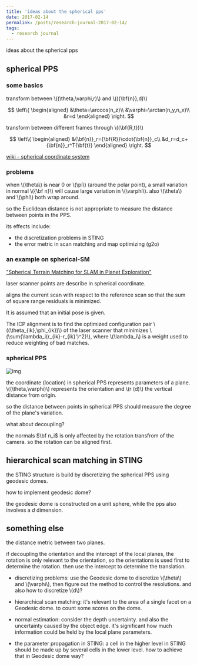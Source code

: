 ```yaml
---
title: 'ideas about the spherical pps'
date: 2017-02-14
permalink: /posts/research-journal-2017-02-14/
tags:
  - research journal
---
```


ideas about the spherical pps

## spherical PPS

### some basics

transform between \\((\theta,\varphi,r)\\) and \\(({\bf{n}},d)\\)

$$
\left\{
  \begin{aligned}
  &\theta=\arccos(n_z)\\
  &\varphi=\arctan(n_y,n_x)\\
  &r=d
  \end{aligned}
\right.
$$

transform between different frames through \\((\bf{R,t})\\)

$$
\left\{
  \begin{aligned}
  &{\bf{n}}_r={\bf{R}}\cdot{\bf{n}}_c\\
  &d_r=d_c+{\bf{n}}_r^T{\bf{t}}
  \end{aligned}
\right.
$$

[wiki - spherical coordinate system](https://en.wikipedia.org/wiki/Spherical_coordinate_system)

### problems

when \\(\theta\\) is near 0 or \\(\pi\\) (around the polar point), a small variation in normal \\({\bf n}\\) will cause large variation in \\(\varphi\\). also \\(\theta\\) and \\(\phi\\) both wrap around.

so the Euclidean distance is not appropriate to measure the distance between points in the PPS.

its effects include: 

- the discretization problems in STING
- the error metric in scan matching and map optimizing (g2o)

### an example on spherical-SM

["Spherical Terrain Matching for SLAM in Planet Exploration" ](http://ieeexplore.ieee.org/stamp/stamp.jsp?arnumber=6359407) 

laser scanner points are describe in spherical coordinate.

aligns the current scan with respect to the reference scan so that the sum of square range residuals is minimized. 

It is assumed that an initial pose is given.

The ICP alignment is to find the optimized configuration pair \\((\theta_{ik},\phi_{ik})\\) of the laser scanner that minimizes \\(\sum{\lambda_i(r_{ik}-r_{ik}')^2}\\), where \\(\lambda_i\\) is a weight used to reduce weighting of bad matches.

### spherical PPS

![img](https://sunqinxuan.github.io/images/posts-research-journal-2017-02-14-img1.svg)

the coordinate (location) in spherical PPS represents parameters of a plane.
\\((\theta,\varphi)\\) represents the orientation and \\(r (d)\\) the vertical distance from origin.

so the distance between points in spherical PPS should measure the degree of the plane's variation.

what about decoupling?

the normals $\bf n_i$ is only affected by the rotation transfrom of the camera. 
so the rotation can be aligned first.


## hierarchical scan matching in STING

the STING structure is build by discretizing the spherical PPS using geodesic domes.

how to implement geodesic dome?

the geodesic dome is constructed on a unit sphere, while the pps also involves a $d$ dimension. 

## something else

the distance metric between two planes.

if decoupling the orientation and the intercept of the local planes, 
the rotation is only relevant to the orientation, so the orientations is used first to determine the rotation. 
then use the intercept to determine the translation. 

- discretizing problems: use the Geodesic dome to discretize \\(\theta\\) and \\(\varphi\\), then figure out the method to control the resolutions. and also how to discretize \\(d\\)?

- hierarchical scan matching: it's relevant to the area of a single facet on a Geodesic dome. to count some scores on the dome.

- normal estimation: consider the depth uncertainty. and also the uncertainty caused by the object edge. it's significant how much information could be held by the local plane parameters.

- the parameter propagation in STING: a cell in the higher level in STING should be made up by several cells in the lower level. how to achieve that in Geodesic dome way?
